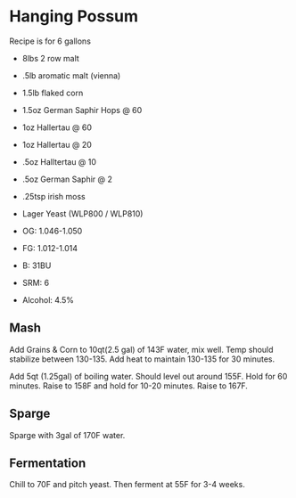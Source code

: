 # Hanging Possum

Recipe is for 6 gallons

* 8lbs 2 row malt
* .5lb aromatic malt (vienna)
* 1.5lb flaked corn
* 1.5oz German Saphir Hops @ 60
* 1oz Hallertau @ 60
* 1oz Hallertau @ 20
* .5oz Halltertau @ 10
* .5oz German Saphir @ 2
* .25tsp irish moss
* Lager Yeast (WLP800 / WLP810)

* OG: 1.046-1.050
* FG: 1.012-1.014
* B: 31BU
* SRM: 6
* Alcohol: 4.5%

## Mash
Add Grains & Corn to 10qt(2.5 gal) of 143F water, mix well.  Temp should stabilize between 130-135.  Add heat to maintain 130-135 for 30 minutes.

Add 5qt (1.25gal) of boiling water.  Should level out around 155F.  Hold for 60 minutes.  Raise to 158F and hold for 10-20 minutes. Raise to 167F.

## Sparge
Sparge with 3gal of 170F water.

## Fermentation
Chill to 70F and pitch yeast.  Then ferment at 55F for 3-4 weeks.
